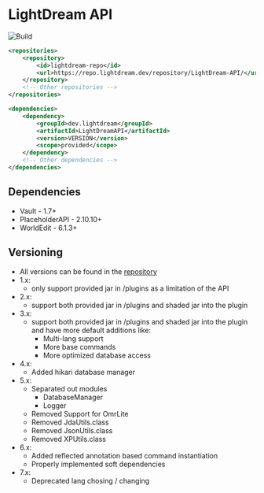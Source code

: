 # LightDream API

![Build](https://github.com/L1ghtDream/LightDreamAPI/actions/workflows/build.yml/badge.svg)

```xml
<repositories>
    <repository>
        <id>lightdream-repo</id>
        <url>https://repo.lightdream.dev/repository/LightDream-API/</url>
    </repository>
    <!-- Other repositories -->
</repositories>
```

```xml
<dependencies>
    <dependency>
        <groupId>dev.lightdream</groupId>
        <artifactId>LightDreamAPI</artifactId>
        <version>VERSION</version>
        <scope>provided</scope>
    </dependency>
    <!-- Other dependencies -->
</dependencies>
```

## Dependencies

- Vault - 1.7+
- PlaceholderAPI - 2.10.10+
- WorldEdit - 6.1.3+

## Versioning

- All versions can be found in the [repository](https://repo.lightdream.dev/#browse/browse:LightDream-API:dev%2Flightdream%2FLightDreamAPI)
- 1.x:
  - only support provided jar in /plugins as a limitation of the API
- 2.x:
  - support both provided jar in /plugins and shaded jar into the plugin
- 3.x:
  - support both provided jar in /plugins and shaded jar into the plugin and have more default additions like:
      - Multi-lang support
      - More base commands
      - More optimized database access
- 4.x:
  - Added hikari database manager
- 5.x:
  - Separated out modules
    - DatabaseManager
    - Logger
  - Removed Support for OmrLite
  - Removed JdaUtils.class
  - Removed JsonUtils.class
  - Removed XPUtils.class
- 6.x:
  - Added reflected annotation based command instantiation
  - Properly implemented soft dependencies
- 7.x:
  - Deprecated lang chosing / changing


